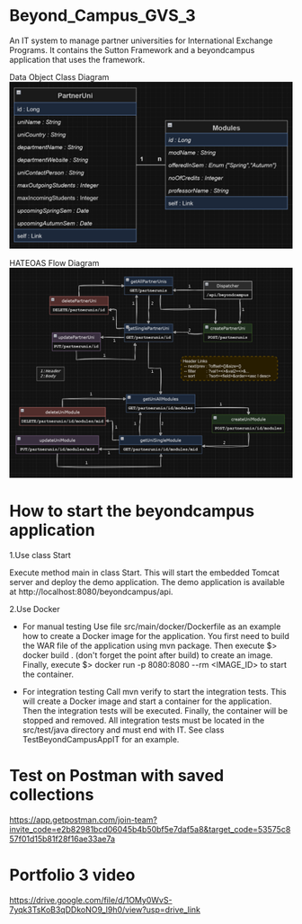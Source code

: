 # Beyond_Campus_GVS_3
An IT system to manage partner universities for International Exchange Programs.
It contains the Sutton Framework and a beyondcampus application that uses the framework.

Data Object Class Diagram
![Alt text](https://github.com/YashMehta11k/Beyond_Campus_GVS_3/blob/main/diagrams/BeyondCampus_DataObjectDiagram.png)

HATEOAS Flow Diagram
![Alt text](https://github.com/YashMehta11k/Beyond_Campus_GVS_3/blob/main/diagrams/BeyondDiagram_HATEOASDiagram.png)

# How to start the beyondcampus application

1.Use class Start

Execute method main in class Start. This will start the embedded Tomcat server and deploy the demo application. The demo application
is available at http://localhost:8080/beyondcampus/api.

2.Use Docker

- For manual testing
Use file src/main/docker/Dockerfile as an example how to create a Docker image for the application. You first need to build
the WAR file of the application using mvn package. Then execute $> docker build . (don't forget the point after build) to
create an image. Finally, execute $> docker run -p 8080:8080 --rm <IMAGE_ID> to start the container.

- For integration testing
Call mvn verify to start the integration tests. This will create a Docker image and start a container for the application.
Then the integration tests will be executed. Finally, the container will be stopped and removed. All integration tests must
be located in the src/test/java directory and must end with IT. See class TestBeyondCampusAppIT for an example.

# Test on Postman with saved collections
https://app.getpostman.com/join-team?invite_code=e2b82981bcd06045b4b50bf5e7daf5a8&target_code=53575c857f01d15b81f28f16ae33ae7a

# Portfolio 3 video
https://drive.google.com/file/d/1OMy0WvS-7yqk3TsKoB3qDDkoNO9_l9h0/view?usp=drive_link
